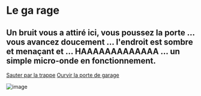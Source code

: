 # Le ga rage
## Un bruit vous a attiré ici, vous poussez la porte ... vous avancez doucement ... l'endroit est sombre et menaçant et ... HAAAAAAAAAAAAA ... un simple micro-onde en fonctionnement.

[Sauter par la trappe](sale_phi_nal.md)
[Ourvir la porte de garage](les_chiottes_du_gobelin.md)

![image](micro_méchant.png)